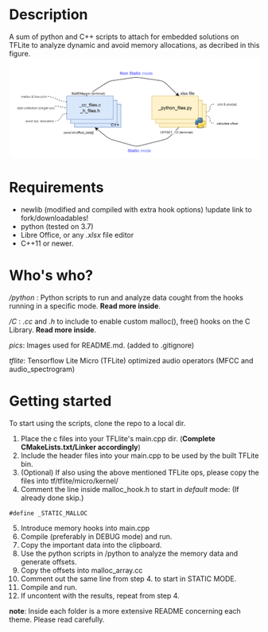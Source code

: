 # Description 
A sum of python and C++ scripts to attach for embedded solutions on TFLite to analyze dynamic and avoid memory allocations, as decribed in this figure.
![transform_allocs_static_workflow](./pics/pic_1.png)

# Requirements
- newlib (modified and compiled with extra hook options) !update link to fork/downloadables!
- python (tested on 3.7) 
- Libre Office, or any _.xlsx_ file editor
- C++11 or newer.

# Who's who?
_/python_ : Python scripts to run and analyze data cought from the hooks running in a specific mode. **Read more inside**.

_/C_ : _.cc_ and _.h_ to include to enable custom malloc(), free() hooks on the C Library. **Read more inside**.

_pics_: Images used for README.md. (added to .gitignore)

_tflite_: Tensorflow Lite Micro (TFLite) optimized audio operators (MFCC and audio_spectrogram)


# Getting started
To start using the scripts, clone the repo to a local dir. 
1. Place the c files into your TFLlite's main.cpp dir. (**Complete CMakeLists.txt/Linker accordingly**)
2. Include the header files into your main.cpp to be used by the built TFLite bin.
3. (Optional) If also using the above mentioned TFLite ops, please copy the files into tf/tflite/micro/kernel/
4. Comment the line inside malloc_hook.h to start in _default_ mode: (If already done skip.)
```
#define _STATIC_MALLOC
```
5. Introduce memory hooks into main.cpp
6. Compile (preferably in DEBUG mode) and run.
7. Copy the important data into the clipboard. 
8. Use the python scripts in /python to analyze the memory data and generate offsets.
9. Copy the offsets into malloc_array.cc
10. Comment out the same line from step 4. to start in STATIC MODE.
11. Compile and run.
12. If uncontent with the results, repeat from step 4. 

**note**: Inside each folder is a more extensive README concerning each theme. Please read carefully. 

